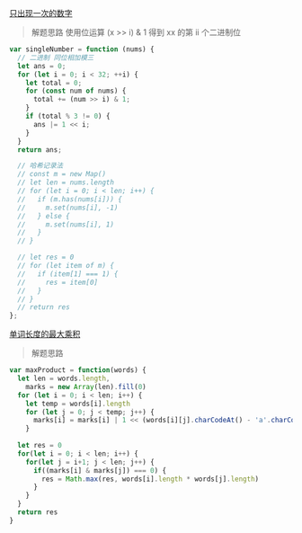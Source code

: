 <!--
 * @Author: Mia
 * @Date: 2022-06-09 01:26:06
 * @Description:
-->

[只出现一次的数字](https://leetcode.cn/problems/WGki4K/)

> 解题思路
使用位运算 (x >> i) & 1 得到 xx 的第 ii 个二进制位


```js
var singleNumber = function (nums) {
  // 二进制 同位相加模三
  let ans = 0;
  for (let i = 0; i < 32; ++i) {
    let total = 0;
    for (const num of nums) {
      total += (num >> i) & 1;
    }
    if (total % 3 != 0) {
      ans |= 1 << i;
    }
  }
  return ans;

  // 哈希记录法
  // const m = new Map()
  // let len = nums.length
  // for (let i = 0; i < len; i++) {
  //   if (m.has(nums[i])) {
  //     m.set(nums[i], -1)
  //   } else {
  //     m.set(nums[i], 1)
  //   }
  // }

  // let res = 0
  // for (let item of m) {
  //   if (item[1] === 1) {
  //     res = item[0]
  //   }
  // }
  // return res
};
```
[单词长度的最大乘积](https://leetcode.cn/problems/aseY1I/)
> 解题思路


```js
var maxProduct = function(words) {
  let len = words.length,
    marks = new Array(len).fill(0)
  for (let i = 0; i < len; i++) {
    let temp = words[i].length
    for (let j = 0; j < temp; j++) {
      marks[i] = marks[i] | 1 << (words[i][j].charCodeAt() - 'a'.charCodeAt())
    }
  
  let res = 0
  for(let i = 0; i < len; i++) {
    for(let j = i+1; j < len; j++) {
      if((marks[i] & marks[j]) === 0) {
        res = Math.max(res, words[i].length * words[j].length)
      }
    }
  }
  return res
}
```